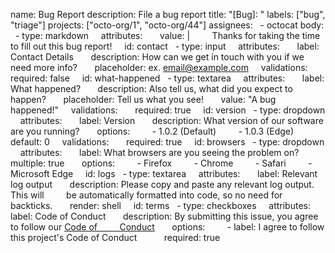 name: Bug Report
description: File a bug report
title: "[Bug]: "
labels: ["bug", "triage"]
projects: ["octo-org/1", "octo-org/44"]
assignees:
  - octocat
body:
  - type: markdown
    attributes:
      value: |
        Thanks for taking the time to fill out this bug report!
    id: contact
  - type: input
    attributes:
      label: Contact Details
      description: How can we get in touch with you if we need more info?
      placeholder: ex. email@example.com
    validations:
      required: false
    id: what-happened
  - type: textarea
    attributes:
      label: What happened?
      description: Also tell us, what did you expect to happen?
      placeholder: Tell us what you see!
      value: "A bug happened!"
    validations:
      required: true
    id: version
  - type: dropdown
    attributes:
      label: Version
      description: What version of our software are you running?
      options:
        - 1.0.2 (Default)
        - 1.0.3 (Edge)
      default: 0
    validations:
      required: true
    id: browsers
  - type: dropdown
    attributes:
      label: What browsers are you seeing the problem on?
      multiple: true
      options:
        - Firefox
        - Chrome
        - Safari
        - Microsoft Edge
    id: logs
  - type: textarea
    attributes:
      label: Relevant log output
      description: Please copy and paste any relevant log output. This will
        be automatically formatted into code, so no need for backticks.
      render: shell
    id: terms
  - type: checkboxes
    attributes:
      label: Code of Conduct
      description: By submitting this issue, you agree to follow our [Code of
        Conduct](https://example.com)
      options:
        - label: I agree to follow this project's Code of Conduct
          required: true


